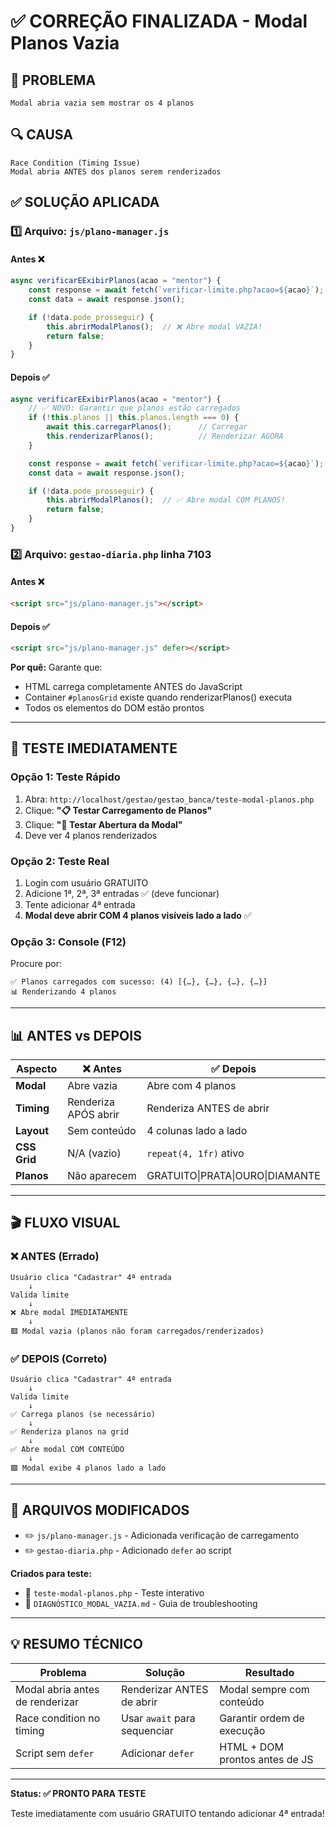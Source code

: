 # ✅ CORREÇÃO FINALIZADA - Modal Planos Vazia

## 🎯 PROBLEMA

```
Modal abria vazia sem mostrar os 4 planos
```

## 🔍 CAUSA

```
Race Condition (Timing Issue)
Modal abria ANTES dos planos serem renderizados
```

## ✅ SOLUÇÃO APLICADA

### 1️⃣ **Arquivo: `js/plano-manager.js`**

#### Antes ❌

```javascript
async verificarEExibirPlanos(acao = "mentor") {
    const response = await fetch(`verificar-limite.php?acao=${acao}`);
    const data = await response.json();

    if (!data.pode_prosseguir) {
        this.abrirModalPlanos();  // ❌ Abre modal VAZIA!
        return false;
    }
}
```

#### Depois ✅

```javascript
async verificarEExibirPlanos(acao = "mentor") {
    // ✅ NOVO: Garantir que planos estão carregados
    if (!this.planos || this.planos.length === 0) {
        await this.carregarPlanos();      // Carregar
        this.renderizarPlanos();          // Renderizar AGORA
    }

    const response = await fetch(`verificar-limite.php?acao=${acao}`);
    const data = await response.json();

    if (!data.pode_prosseguir) {
        this.abrirModalPlanos();  // ✅ Abre modal COM PLANOS!
        return false;
    }
}
```

### 2️⃣ **Arquivo: `gestao-diaria.php` linha 7103**

#### Antes ❌

```html
<script src="js/plano-manager.js"></script>
```

#### Depois ✅

```html
<script src="js/plano-manager.js" defer></script>
```

**Por quê:** Garante que:

- HTML carrega completamente ANTES do JavaScript
- Container `#planosGrid` existe quando renderizarPlanos() executa
- Todos os elementos do DOM estão prontos

---

## 🧪 TESTE IMEDIATAMENTE

### Opção 1: Teste Rápido

1. Abra: `http://localhost/gestao/gestao_banca/teste-modal-planos.php`
2. Clique: **"📋 Testar Carregamento de Planos"**
3. Clique: **"🔲 Testar Abertura da Modal"**
4. Deve ver 4 planos renderizados

### Opção 2: Teste Real

1. Login com usuário GRATUITO
2. Adicione 1ª, 2ª, 3ª entradas ✅ (deve funcionar)
3. Tente adicionar 4ª entrada
4. **Modal deve abrir COM 4 planos visíveis lado a lado** ✅

### Opção 3: Console (F12)

Procure por:

```
✅ Planos carregados com sucesso: (4) [{…}, {…}, {…}, {…}]
📊 Renderizando 4 planos
```

---

## 📊 ANTES vs DEPOIS

| Aspecto      | ❌ Antes             | ✅ Depois                       |
| ------------ | -------------------- | ------------------------------- |
| **Modal**    | Abre vazia           | Abre com 4 planos               |
| **Timing**   | Renderiza APÓS abrir | Renderiza ANTES de abrir        |
| **Layout**   | Sem conteúdo         | 4 colunas lado a lado           |
| **CSS Grid** | N/A (vazio)          | `repeat(4, 1fr)` ativo          |
| **Planos**   | Não aparecem         | GRATUITO\|PRATA\|OURO\|DIAMANTE |

---

## 🎬 FLUXO VISUAL

### ❌ ANTES (Errado)

```
Usuário clica "Cadastrar" 4ª entrada
    ↓
Valida limite
    ↓
❌ Abre modal IMEDIATAMENTE
    ↓
🟥 Modal vazia (planos não foram carregados/renderizados)
```

### ✅ DEPOIS (Correto)

```
Usuário clica "Cadastrar" 4ª entrada
    ↓
Valida limite
    ↓
✅ Carrega planos (se necessário)
    ↓
✅ Renderiza planos na grid
    ↓
✅ Abre modal COM CONTEÚDO
    ↓
🟩 Modal exibe 4 planos lado a lado
```

---

## 🔧 ARQUIVOS MODIFICADOS

- ✏️ `js/plano-manager.js` - Adicionada verificação de carregamento
- ✏️ `gestao-diaria.php` - Adicionado `defer` ao script

**Criados para teste:**

- 📄 `teste-modal-planos.php` - Teste interativo
- 📄 `DIAGNÓSTICO_MODAL_VAZIA.md` - Guia de troubleshooting

---

## 💡 RESUMO TÉCNICO

| Problema                        | Solução                      | Resultado                      |
| ------------------------------- | ---------------------------- | ------------------------------ |
| Modal abria antes de renderizar | Renderizar ANTES de abrir    | Modal sempre com conteúdo      |
| Race condition no timing        | Usar `await` para sequenciar | Garantir ordem de execução     |
| Script sem `defer`              | Adicionar `defer`            | HTML + DOM prontos antes de JS |

---

**Status: ✅ PRONTO PARA TESTE**

Teste imediatamente com usuário GRATUITO tentando adicionar 4ª entrada!
